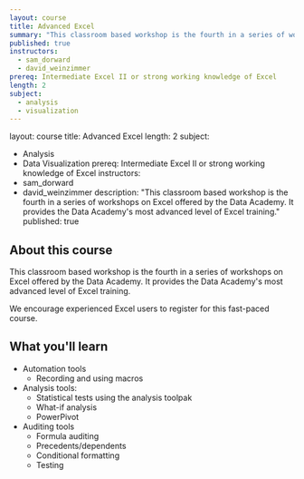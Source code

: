 ```yaml
---
layout: course
title: Advanced Excel
summary: "This classroom based workshop is the fourth in a series of workshops on Excel offered by the Data Academy.  It provides the Data Academy's most advanced level of Excel training."
published: true
instructors:
  - sam_dorward
  - david_weinzimmer
prereq: Intermediate Excel II or strong working knowledge of Excel
length: 2
subject:
  - analysis
  - visualization
---
```


layout: course
title: Advanced Excel
length: 2
subject: 
  - Analysis
  - Data Visualization
prereq: Intermediate Excel II or strong working knowledge of Excel
instructors: 
  - sam_dorward
  - david_weinzimmer
description: "This classroom based workshop is the fourth in a series of workshops on Excel offered by the Data Academy.  It provides the Data Academy's most advanced level of Excel training."
published: true


## About this course
This classroom based workshop is the fourth in a series of workshops on Excel offered by the Data Academy.  It provides the Data Academy's most advanced level of Excel training.  

We encourage experienced Excel users to register for this fast-paced course.

## What you'll learn

- Automation tools
	- Recording and using macros
- Analysis tools:
	- Statistical tests using the analysis toolpak
	- What-if analysis	
	- PowerPivot
- Auditing tools
	- Formula auditing
	- Precedents/dependents
	- Conditional formatting
    - Testing
